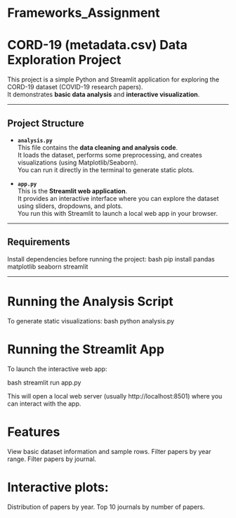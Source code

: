 # Frameworks_Assignment
# CORD-19 (metadata.csv) Data Exploration Project

This project is a simple Python and Streamlit application for exploring the CORD-19 dataset (COVID-19 research papers).  
It demonstrates **basic data analysis** and **interactive visualization**.

---

## Project Structure

- **`analysis.py`**  
  This file contains the **data cleaning and analysis code**.  
  It loads the dataset, performs some preprocessing, and creates visualizations (using Matplotlib/Seaborn).  
  You can run it directly in the terminal to generate static plots.

- **`app.py`**  
  This is the **Streamlit web application**.  
  It provides an interactive interface where you can explore the dataset using sliders, dropdowns, and plots.  
  You run this with Streamlit to launch a local web app in your browser.


---

## Requirements
Install dependencies before running the project:
bash
pip install pandas matplotlib seaborn streamlit

---

# Running the Analysis Script
To generate static visualizations:
bash
python analysis.py

# Running the Streamlit App
To launch the interactive web app:

bash
streamlit run app.py

This will open a local web server (usually http://localhost:8501) where you can interact with the app.

# Features
View basic dataset information and sample rows.
Filter papers by year range.
Filter papers by journal.

# Interactive plots:
Distribution of papers by year.
Top 10 journals by number of papers.
